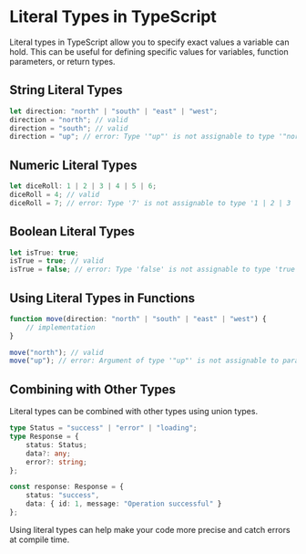 # Literal Types in TypeScript

Literal types in TypeScript allow you to specify exact values a variable can hold. This can be useful for defining specific values for variables, function parameters, or return types.

## String Literal Types

```typescript
let direction: "north" | "south" | "east" | "west";
direction = "north"; // valid
direction = "south"; // valid
direction = "up"; // error: Type '"up"' is not assignable to type '"north" | "south" | "east" | "west"'.
```

## Numeric Literal Types

```typescript
let diceRoll: 1 | 2 | 3 | 4 | 5 | 6;
diceRoll = 4; // valid
diceRoll = 7; // error: Type '7' is not assignable to type '1 | 2 | 3 | 4 | 5 | 6'.
```

## Boolean Literal Types

```typescript
let isTrue: true;
isTrue = true; // valid
isTrue = false; // error: Type 'false' is not assignable to type 'true'.
```

## Using Literal Types in Functions

```typescript
function move(direction: "north" | "south" | "east" | "west") {
    // implementation
}

move("north"); // valid
move("up"); // error: Argument of type '"up"' is not assignable to parameter of type '"north" | "south" | "east" | "west"'.
```

## Combining with Other Types

Literal types can be combined with other types using union types.

```typescript
type Status = "success" | "error" | "loading";
type Response = {
    status: Status;
    data?: any;
    error?: string;
};

const response: Response = {
    status: "success",
    data: { id: 1, message: "Operation successful" }
};
```

Using literal types can help make your code more precise and catch errors at compile time.
